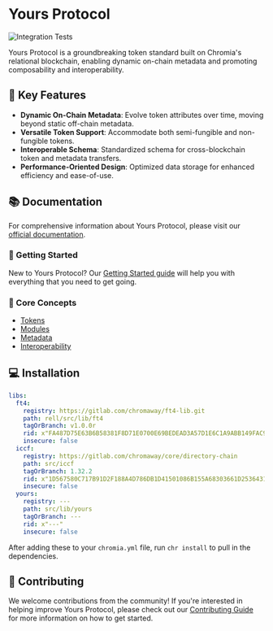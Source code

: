 # Yours Protocol

![Integration Tests](https://github.com/megayours/yours-protocol/actions/workflows/integration-tests.yml/badge.svg)

Yours Protocol is a groundbreaking token standard built on Chromia's relational blockchain, enabling dynamic on-chain metadata and promoting composability and interoperability.

## 🌟 Key Features

- **Dynamic On-Chain Metadata**: Evolve token attributes over time, moving beyond static off-chain metadata.
- **Versatile Token Support**: Accommodate both semi-fungible and non-fungible tokens.
- **Interoperable Schema**: Standardized schema for cross-blockchain token and metadata transfers.
- **Performance-Oriented Design**: Optimized data storage for enhanced efficiency and ease-of-use.

## 📚 Documentation

For comprehensive information about Yours Protocol, please visit our [official documentation](https://docs.megayours.com/yours-protocol).

### 🚀 Getting Started

New to Yours Protocol? Our [Getting Started guide](https://docs.megayours.com/yours-protocol/getting-started) will help you with everything that you need to get going.

### 🧩 Core Concepts

- [Tokens](https://docs.megayours.com/yours-protocol/tokens)
- [Modules](https://docs.megayours.com/yours-protocol/modules)
- [Metadata](https://docs.megayours.com/yours-protocol/metadata)
- [Interoperability](https://docs.megayours.com/yours-protocol/interoperability)

## 💻 Installation

```yaml
libs:
  ft4:
    registry: https://gitlab.com/chromaway/ft4-lib.git
    path: rell/src/lib/ft4
    tagOrBranch: v1.0.0r
    rid: x"FA487D75E63B6B58381F8D71E0700E69BEDEAD3A57D1E6C1A9ABB149FAC9E65F"
    insecure: false
  iccf:
    registry: https://gitlab.com/chromaway/core/directory-chain
    path: src/iccf
    tagOrBranch: 1.32.2
    rid: x"1D567580C717B91D2F188A4D786DB1D41501086B155A68303661D25364314A4D"
    insecure: false
  yours:
    registry: ---
    path: src/lib/yours
    tagOrBranch: ---
    rid: x"---"
    insecure: false
```

After adding these to your `chromia.yml` file, run `chr install` to pull in the dependencies.

## 🤝 Contributing

We welcome contributions from the community! If you're interested in helping improve Yours Protocol, please check out our [Contributing Guide](https://docs.megayours.com/contributing) for more information on how to get started.